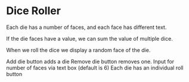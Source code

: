 # Dice Roller

Each die has a number of faces, and each face has different text.

If the die faces have a value, we can sum the value of multiple dice.

When we roll the dice we display a random face of the die.

Add die button adds a die
Remove die button removes one.
Input for number of faces via text box (default is 6)
Each die has an individual roll button